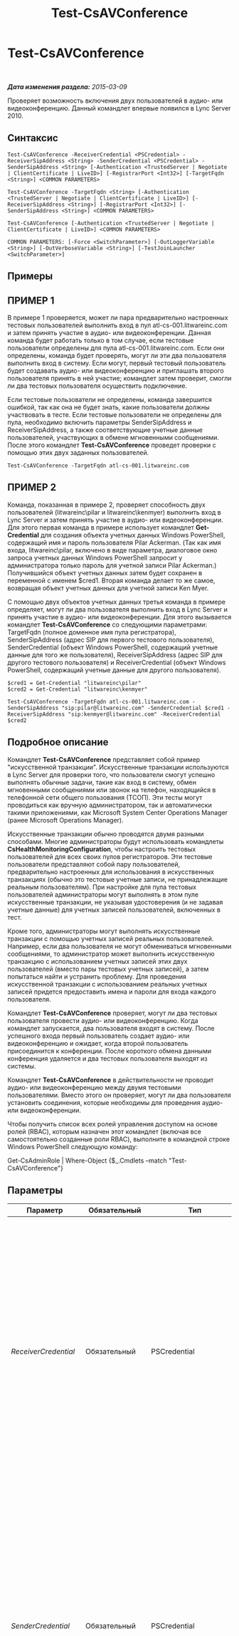 ﻿---
title: Test-CsAVConference
TOCTitle: Test-CsAVConference
ms:assetid: a1492563-9a97-44ac-b19a-8d5972cdd062
ms:mtpsurl: https://technet.microsoft.com/ru-ru/library/Gg412749(v=OCS.15)
ms:contentKeyID: 49310703
ms.date: 05/19/2016
mtps_version: v=OCS.15
ms.translationtype: HT
---

# Test-CsAVConference

 

_**Дата изменения раздела:** 2015-03-09_

Проверяет возможность включения двух пользователей в аудио- или видеоконференцию. Данный командлет впервые появился в Lync Server 2010.

## Синтаксис

    Test-CsAVConference -ReceiverCredential <PSCredential> -ReceiverSipAddress <String> -SenderCredential <PSCredential> -SenderSipAddress <String> [-Authentication <TrustedServer | Negotiate | ClientCertificate | LiveID>] [-RegistrarPort <Int32>] [-TargetFqdn <String>] <COMMON PARAMETERS>

    Test-CsAVConference -TargetFqdn <String> [-Authentication <TrustedServer | Negotiate | ClientCertificate | LiveID>] [-ReceiverSipAddress <String>] [-RegistrarPort <Int32>] [-SenderSipAddress <String>] <COMMON PARAMETERS>

    Test-CsAVConference [-Authentication <TrustedServer | Negotiate | ClientCertificate | LiveID>] <COMMON PARAMETERS>

    COMMON PARAMETERS: [-Force <SwitchParameter>] [-OutLoggerVariable <String>] [-OutVerboseVariable <String>] [-TestJoinLauncher <SwitchParameter>]

## Примеры

## ПРИМЕР 1

В примере 1 проверяется, может ли пара предварительно настроенных тестовых пользователей выполнить вход в пул atl-cs-001.litwareinc.com и затем принять участие в аудио- или видеоконференции. Данная команда будет работать только в том случае, если тестовые пользователи определены для пула atl-cs-001.litwareinc.com. Если они определены, команда будет проверять, могут ли эти два пользователя выполнить вход в систему. Если могут, первый тестовый пользователь будет создавать аудио- или видеоконференцию и приглашать второго пользователя принять в ней участие; командлет затем проверит, смогли ли два тестовых пользователя осуществить подключение.

Если тестовые пользователи не определены, команда завершится ошибкой, так как она не будет знать, какие пользователи должны участвовать в тесте. Если тестовые пользователи не определены для пула, необходимо включить параметры SenderSipAddress и ReceiverSipAddress, а также соответствующие учетные данные пользователей, участвующих в обмене мгновенными сообщениями. После этого командлет **Test-CsAVConference** проведет проверки с помощью этих двух заданных пользователей.

    Test-CsAVConference -TargetFqdn atl-cs-001.litwareinc.com 

## ПРИМЕР 2

Команда, показанная в примере 2, проверяет способность двух пользователей (litwareinc\\pilar и litwareinc\\kenmyer) выполнить вход в Lync Server и затем принять участие в аудио- или видеоконференции. Для этого первая команда в примере использует командлет **Get-Credential** для создания объекта учетных данных Windows PowerShell, содержащий имя и пароль пользователя Pilar Ackerman. (Так как имя входа, litwareinc\\pilar, включено в виде параметра, диалоговое окно запроса учетных данных Windows PowerShell запросит у администратора только пароль для учетной записи Pilar Ackerman.) Получившийся объект учетных данных затем будет сохранен в переменной с именем $cred1. Вторая команда делает то же самое, возвращая объект учетных данных для учетной записи Ken Myer.

С помощью двух объектов учетных данных третья команда в примере определяет, могут ли два пользователя выполнить вход в Lync Server и принять участие в аудио- или видеоконференции. Для этого вызывается командлет **Test-CsAVConference** со следующими параметрами: TargetFqdn (полное доменное имя пула регистратора), SenderSipAddress (адрес SIP для первого тестового пользователя), SenderCredential (объект Windows PowerShell, содержащий учетные данные для того же пользователя), ReceiverSipAddress (адрес SIP для другого тестового пользователя) и ReceiverCredential (объект Windows PowerShell, содержащий учетные данные для другого пользователя).

    $cred1 = Get-Credential "litwareinc\pilar"
    $cred2 = Get-Credential "litwareinc\kenmyer"
    
    Test-CsAVConference -TargetFqdn atl-cs-001.litwareinc.com -SenderSipAddress "sip:pilar@litwareinc.com" -SenderCredential $cred1 -ReceiverSipAddress "sip:kenmyer@litwareinc.com" -ReceiverCredential $cred2

## Подробное описание

Командлет **Test-CsAVConference** представляет собой пример "искусственной транзакции". Искусственные транзакции используются в Lync Server для проверки того, что пользователи смогут успешно выполнять обычные задачи, такие как вход в систему, обмен мгновенными сообщениями или звонок на телефон, находящийся в телефонной сети общего пользования (ТСОП). Эти тесты могут проводиться как вручную администратором, так и автоматически такими приложениями, как Microsoft System Center Operations Manager (ранее Microsoft Operations Manager).

Искусственные транзакции обычно проводятся двумя разными способами. Многие администраторы будут использовать командлеты **CsHealthMonitoringConfiguration**, чтобы настроить тестовых пользователей для всех своих пулов регистраторов. Эти тестовые пользователи представляют собой пару пользователей, предварительно настроенных для использования в искусственных транзакциях (обычно это тестовые учетные записи, не принадлежащие реальным пользователям). При настройке для пула тестовых пользователей администраторы могут выполнять в этом пуле искусственные транзакции, не указывая удостоверения (и не задавая учетные данные) для учетных записей пользователей, включенных в тест.

Кроме того, администраторы могут выполнять искусственные транзакции с помощью учетных записей реальных пользователей. Например, если два пользователя не могут обмениваться мгновенными сообщениями, то администратор может выполнить искусственную транзакцию с использованием учетных записей этих двух пользователей (вместо пары тестовых учетных записей), а затем попытаться найти и устранить проблему. Для проведения искусственной транзакции с использованием реальных учетных записей придется предоставить имена и пароли для входа каждого пользователя.

Командлет **Test-CsAVConference** проверяет, могут ли два тестовых пользователя провести аудио- или видеоконференцию. Когда командлет запускается, два пользователя входят в систему. После успешного входа первый пользователь создает аудио- или видеоконференцию и ожидает, когда второй пользователь присоединится к конференции. После короткого обмена данными конференция удаляется и два тестовых пользователя выходят из системы.

Командлет **Test-CsAVConference** в действительности не проводит аудио- или видеоконференцию между двумя тестовыми пользователями. Вместо этого он проверяет, могут ли два пользователя установить соединения, которые необходимы для проведения аудио- или видеоконференции.

Чтобы получить список всех ролей управления доступом на основе ролей (RBAC), которым назначен этот командлет (включая все самостоятельно созданные роли RBAC), выполните в командной строке Windows PowerShell следующую команду:

Get-CsAdminRole | Where-Object {$\_.Cmdlets –match "Test-CsAVConference"}

## Параметры


<table>
<colgroup>
<col style="width: 25%" />
<col style="width: 25%" />
<col style="width: 25%" />
<col style="width: 25%" />
</colgroup>
<thead>
<tr class="header">
<th>Параметр</th>
<th>Обязательный</th>
<th>Тип</th>
<th>Описание</th>
</tr>
</thead>
<tbody>
<tr class="odd">
<td><p><em>ReceiverCredential</em></p></td>
<td><p>Обязательный</p></td>
<td><p>PSCredential</p></td>
<td><p>Объект учетных данных пользователя для первой из двух учетных записей пользователей, которые должны тестироваться. Значение, переданное в ReceiverCredential, должно быть ссылкой на объект, полученной с помощью командлета <strong>Get-Credential</strong>. Например, следующий код возвращает объект учетных данных для пользователя litwareinc\pilar и сохраняет этот объект в переменной с именем $y:</p>
<p>$y = Get-Credential &quot;litwareinc\pilar&quot;</p>
<p>При запуске этой команды необходимо указать пароль пользователя.</p>
<p>Учетные данные получателя не требуются, если тест выполняется с параметрами конфигурации наблюдения за работоспособностью пула.</p></td>
</tr>
<tr class="even">
<td><p><em>SenderCredential</em></p></td>
<td><p>Обязательный</p></td>
<td><p>PSCredential</p></td>
<td><p>Объект учетных данных пользователя для второго из двух учетных записей пользователей, которые должны тестироваться. Значение, переданное в SenderCredential, должно быть ссылкой на объект, полученной с помощью командлета <strong>Get-Credential</strong>. Например, следующий код возвращает объект учетных данных для пользователя litwareinc\kenmyer и сохраняет этот объект в переменной с именем $x:</p>
<p>$x = Get-Credential &quot;litwareinc\kenmyer&quot;</p>
<p>При запуске этой команды необходимо указать пароль пользователя.</p>
<p>Учетные данные отправителя не требуются, если тест выполняется с параметрами конфигурации наблюдения за работоспособностью для пула.</p></td>
</tr>
<tr class="odd">
<td><p><em>TargetFqdn</em></p></td>
<td><p>Обязательный</p></td>
<td><p>String</p></td>
<td><p>Полное доменное имя пула, который должен тестироваться.</p></td>
</tr>
<tr class="even">
<td><p><em>Authentication</em></p></td>
<td><p>Необязательный</p></td>
<td><p>SipSyntheticTransaction AuthenticationMechanism</p></td>
<td><p>Тип проверки подлинности, используемой в тесте. Разрешенные значения:</p>
<p>* TrustedServer</p>
<p>* Negotiate</p>
<p>* ClientCertificate</p>
<p>* LiveID</p></td>
</tr>
<tr class="odd">
<td><p><em>Force</em></p></td>
<td><p>Необязательный</p></td>
<td><p>SwitchParameter</p></td>
<td><p>Подавляет отображение любых сообщений о некритических ошибках, которые могут возникать при выполнении этой команды.</p></td>
</tr>
<tr class="even">
<td><p><em>OutLoggerVariable</em></p></td>
<td><p>Необязательный</p></td>
<td><p>String</p></td>
<td><p>Если этот параметр используется, подробные результаты выполнения командлета будут сохранены в указанной переменной. Эта переменная включает в себя пару методов, ToHTML и ToXML, которые затем могут использоваться для сохранения этих результатов в HTML-файле или в XML-файле.</p>
<p>Для сохранения выходных результатов в переменной средства ведения журнала с именем $TestOutput используется следующий синтаксис:</p>
<p>-OutLoggerVariable TestOutput</p>
<p>Примечание. При указании имени переменной не следует добавлять в начало символ $. Чтобы сохранить информацию, содержащуюся в переменной средства ведения журнала, в HTML-файле, используйте команду, аналогичную следующей:</p>
<p>$TestOutput.ToHTML() &gt; C:\Logs\TestOutput.html</p>
<p>Чтобы сохранить информацию, содержащуюся в переменной средства ведения журнала, в XML-файле, используйте команду, аналогичную следующей:</p>
<p></p>
<p>$TestOutput.ToXML() &gt; C:\Logs\TestOutput.xml</p></td>
</tr>
<tr class="odd">
<td><p><em>OutVerboseVariable</em></p></td>
<td><p>Необязательный</p></td>
<td><p>String</p></td>
<td><p>При указании этого параметра подробные результаты выполнения командлета будут сохранены в указанной переменной. Например, чтобы сохранить результаты в переменную $TestOutput, используйте следующий синтаксис:</p>
<p>-OutVerboseVariable TestOutput</p>
<p>При указании имени переменной не следует добавлять в его начало символ $.</p></td>
</tr>
<tr class="even">
<td><p><em>ReceiverSipAddress</em></p></td>
<td><p>Необязательный</p></td>
<td><p>String</p></td>
<td><p>SIP-адрес для первой из двух учетных записей пользователей, которые должны тестироваться. Например: -ReceiverSipAddress &quot;sip:pilar@litwareinc.com&quot;. Параметр ReceiverSipAddress должен ссылаться на ту же учетную запись пользователя, что и параметр ReceiverCredential.</p>
<p>SIP-адрес не требуется, если тест выполняется с параметрами конфигурации наблюдения за работоспособностью для пула.</p></td>
</tr>
<tr class="odd">
<td><p><em>RegistrarPort</em></p></td>
<td><p>Необязательный</p></td>
<td><p>Int32</p></td>
<td><p>Порт SIP, используемый службой регистратора. Этот параметр не обязателен, если регистратор использует порт по умолчанию, 5061.</p></td>
</tr>
<tr class="even">
<td><p><em>SenderSipAddress</em></p></td>
<td><p>Необязательный</p></td>
<td><p>String</p></td>
<td><p>SIP-адрес для второй из двух учетных записей пользователей, которые должны тестироваться. Например: -SenderSipAddress &quot;sip:kenmyer@litwareinc.com&quot;. Параметр SenderSipAddress должен ссылаться на ту же учетную запись пользователя, что и параметр SenderCredential.</p>
<p>SIP-адрес не требуется, если тест выполняется с параметрами конфигурации наблюдения за работоспособностью для пула.</p></td>
</tr>
<tr class="odd">
<td><p><em>TestJoinLauncher</em></p></td>
<td><p>Необязательный</p></td>
<td><p>SwitchParameter</p></td>
<td><p>Если этот параметр используется, проверяется возможность участия в аудио- или видеоконференции компонента обеспечения процесса присоединения. Компонент обеспечения процесса присоединения помогает пользователям мобильных устройств (и, соответственно, пользователям службы Mobility Service) принимать участие в конференциях.</p></td>
</tr>
</tbody>
</table>


## Типы входных данных

Нет.

## Типы возвращаемых данных

Командлет **Test-CsAVConference** возвращает экземпляр объекта Microsoft.Rtc.SyntheticTransactions.TaskOutput.

## См. также

#### Другие ресурсы

[Get-CsAVEdgeConfiguration](get-csavedgeconfiguration.md)  
[Test-CsDialInConferencing](test-csdialinconferencing.md)

